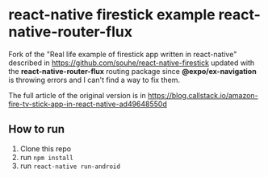 # react-native firestick example react-native-router-flux
Fork of the "Real life example of firestick app written in react-native" described in https://github.com/souhe/react-native-firestick updated with the **react-native-router-flux** routing package since **@expo/ex-navigation** is throwing errors and I can't find a way to fix them.

The full article of the original version is in https://blog.callstack.io/amazon-fire-tv-stick-app-in-react-native-ad49648550d

## How to run
1. Clone this repo
2. run `npm install`
3. run `react-native run-android`
